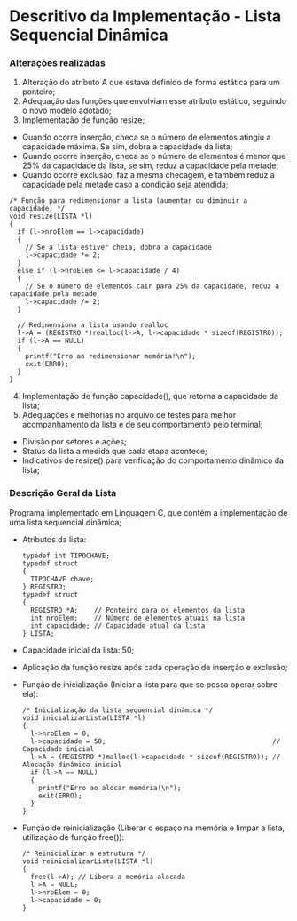 # Descritivo da Implementação - Lista Sequencial Dinâmica

### Alterações realizadas

1. Alteração do atributo A que estava definido de forma estática para um ponteiro;
2. Adequação das funções que envolviam esse atributo estático, seguindo o novo modelo adotado;
3. Implementação de função resize;
  - Quando ocorre inserção, checa se o número de elementos atingiu a capacidade máxima. Se sim, dobra a capacidade da lista;
  - Quando ocorre inserção, checa se o número de elementos é menor que 25% da capacidade da lista, se sim, reduz a capacidade pela metade;
  - Quando ocorre exclusão, faz a mesma checagem, e também reduz a capacidade pela metade caso a condição seja atendida;

  ```
  /* Função para redimensionar a lista (aumentar ou diminuir a capacidade) */
  void resize(LISTA *l)
  {
    if (l->nroElem == l->capacidade)
    {
      // Se a lista estiver cheia, dobra a capacidade
      l->capacidade *= 2;
    }
    else if (l->nroElem <= l->capacidade / 4)
    {
      // Se o número de elementos cair para 25% da capacidade, reduz a capacidade pela metade
      l->capacidade /= 2;
    }

    // Redimensiona a lista usando realloc
    l->A = (REGISTRO *)realloc(l->A, l->capacidade * sizeof(REGISTRO));
    if (l->A == NULL)
    {
      printf("Erro ao redimensionar memória!\n");
      exit(ERRO);
    }
  } 
  ```
4. Implementação de função capacidade(), que retorna a capacidade da lista;
5. Adequações e melhorias no arquivo de testes para melhor acompanhamento da lista e de seu comportamento pelo terminal;
  - Divisão por setores e ações;
  - Status da lista a medida que cada etapa acontece;
  - Indicativos de resize() para verificação do comportamento dinâmico da lista;

### Descrição Geral da Lista

Programa implementado em Linguagem C, que contém a implementação de uma lista sequencial dinâmica;
  - Atributos da lista:
    
      ```
      typedef int TIPOCHAVE;
      typedef struct
      {
        TIPOCHAVE chave;
      } REGISTRO;
      typedef struct
      {
        REGISTRO *A;    // Ponteiro para os elementos da lista
        int nroElem;    // Número de elementos atuais na lista
        int capacidade; // Capacidade atual da lista
      } LISTA;
      ```
  - Capacidade inicial da lista: 50;
  - Aplicação da função resize após cada operação de inserção e exclusão;
  - Função de inicialização (Iniciar a lista para que se possa operar sobre ela):
    
      ```
      /* Inicialização da lista sequencial dinâmica */
      void inicializarLista(LISTA *l)
      {
        l->nroElem = 0;
        l->capacidade = 50;                                          // Capacidade inicial
        l->A = (REGISTRO *)malloc(l->capacidade * sizeof(REGISTRO)); // Alocação dinâmica inicial
        if (l->A == NULL)
        {
          printf("Erro ao alocar memória!\n");
          exit(ERRO);
        }
      } 
      ```
  - Função de reinicialização (Liberar o espaço na memória e limpar a lista, utilização de função free()):
    
      ```
     /* Reinicializar a estrutura */
      void reinicializarLista(LISTA *l)
      {
        free(l->A); // Libera a memória alocada
        l->A = NULL;
        l->nroElem = 0;
        l->capacidade = 0;
      } 

      ```
